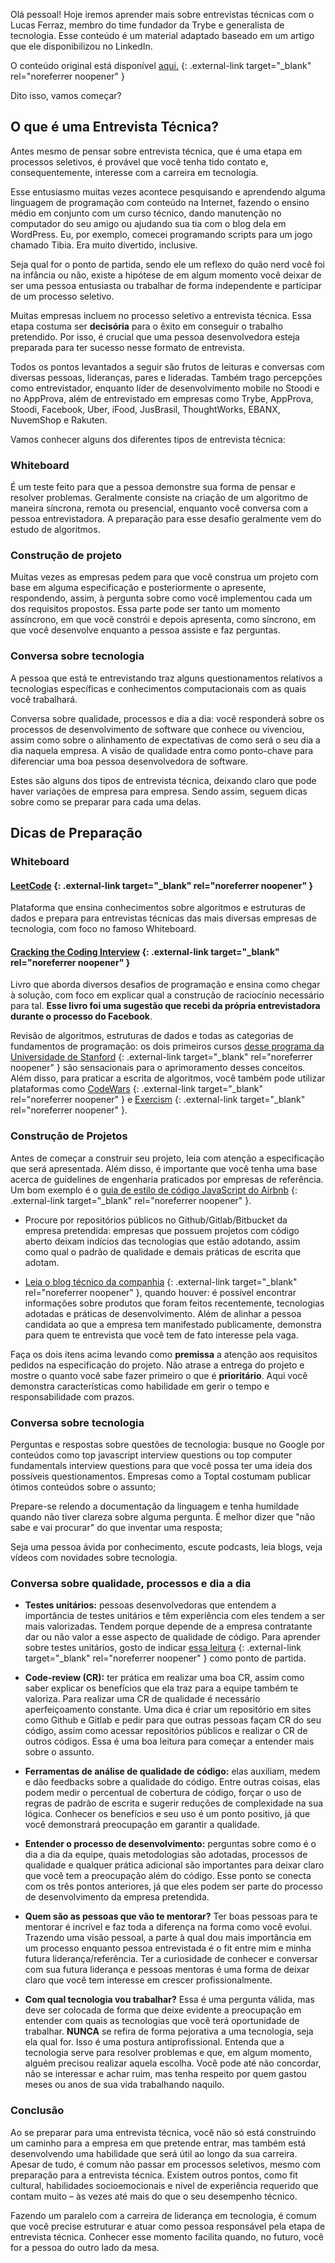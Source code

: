  

Olá pessoal! Hoje iremos aprender mais sobre entrevistas técnicas com o Lucas Ferraz, membro do time fundador da Trybe e generalista de tecnologia. Esse conteúdo é um material adaptado baseado em um artigo que ele disponibilizou no LinkedIn.

O conteúdo original está disponível [aqui.](https://www.linkedin.com/pulse/o-que-%25C3%25A9-uma-entrevista-t%25C3%25A9cnica-e-como-me-preparar-lucas/?trackingId=9gEOU6BwYtER3qzVsRMTBw%3D%3D) {: .external-link target="_blank" rel="noreferrer noopener" }

Dito isso, vamos começar?

## O que é uma Entrevista Técnica?

Antes mesmo de pensar sobre entrevista técnica, que é uma etapa em processos seletivos, é provável que você tenha tido contato e, consequentemente, interesse com a carreira em tecnologia.

Esse entusiasmo muitas vezes acontece pesquisando e aprendendo alguma linguagem de programação com conteúdo na Internet, fazendo o ensino médio em conjunto com um curso técnico, dando manutenção no computador do seu amigo ou ajudando sua tia com o blog dela em WordPress. Eu, por exemplo, comecei programando scripts para um jogo chamado Tibia. Era muito divertido, inclusive.

Seja qual for o ponto de partida, sendo ele um reflexo do quão nerd você foi na infância ou não, existe a hipótese de em algum momento você deixar de ser uma pessoa entusiasta ou trabalhar de forma independente e participar de um processo seletivo.

Muitas empresas incluem no processo seletivo a entrevista técnica. Essa etapa costuma ser **decisória** para o êxito em conseguir o trabalho pretendido. Por isso, é crucial que uma pessoa desenvolvedora esteja preparada para ter sucesso nesse formato de entrevista.

Todos os pontos levantados a seguir são frutos de leituras e conversas com diversas pessoas, lideranças, pares e lideradas. Também trago percepções como entrevistador, enquanto líder de desenvolvimento mobile no Stoodi e no AppProva, além de entrevistado em empresas como Trybe, AppProva, Stoodi, Facebook, Uber, iFood, JusBrasil, ThoughtWorks, EBANX, NuvemShop e Rakuten.

Vamos conhecer alguns dos diferentes tipos de entrevista técnica:

### Whiteboard 

É um teste feito para que a pessoa demonstre sua forma de pensar e resolver problemas. Geralmente consiste na criação de um algoritmo de maneira síncrona, remota ou presencial, enquanto você conversa com a pessoa entrevistadora. A preparação para esse desafio geralmente vem do estudo de algoritmos.

### Construção de projeto 

Muitas vezes as empresas pedem para que você construa um projeto com base em alguma especificação e posteriormente o apresente, respondendo, assim, à pergunta sobre como você implementou cada um dos requisitos propostos. Essa parte pode ser tanto um momento assíncrono, em que você constrói e depois apresenta, como síncrono, em que você desenvolve enquanto a pessoa assiste e faz perguntas.

### Conversa sobre tecnologia

A pessoa que está te entrevistando traz alguns questionamentos relativos a tecnologias específicas e conhecimentos computacionais com as quais você trabalhará.

Conversa sobre qualidade, processos e dia a dia: você responderá sobre os processos de desenvolvimento de software que conhece ou vivenciou, assim como sobre o alinhamento de expectativas de como será o seu dia a dia naquela empresa. A visão de qualidade entra como ponto-chave para diferenciar uma boa pessoa desenvolvedora de software.

Estes são alguns dos tipos de entrevista técnica, deixando claro que pode haver variações de empresa para empresa. Sendo assim, seguem dicas sobre como se preparar para cada uma delas.

## Dicas de Preparação

### Whiteboard

#### [LeetCode](https://leetcode.com/) {: .external-link target="_blank" rel="noreferrer noopener" }

Plataforma que ensina conhecimentos sobre algoritmos e estruturas de dados e prepara para entrevistas técnicas das mais diversas empresas de tecnologia, com foco no famoso Whiteboard.

#### [Cracking the Coding Interview](https://www.amazon.com.br/Cracking-Coding-Interview-Programming-Questions/dp/0984782850/ref=sr_1_1?adgrpid=84193366954&gclid=CjwKCAiA7t3yBRADEiwA4GFlI2oSeDc7G7uYWfa34JRtsQaq9Pcq6rvPd0RcZv0_ajcsr54iOdM1-RoCl6cQAvD_BwE&hvadid=392986097924&hvdev=c&hvlocphy=1001566&hvnetw=g&hvqmt=e&hvrand=2817964396331562785&hvtargid=kwd-300710803845&hydadcr=5658_10696978&keywords=cracking+the+code+interview&qid=1582841724&sr=8-1) {: .external-link target="_blank" rel="noreferrer noopener" }

Livro que aborda diversos desafios de programação e ensina como chegar à solução, com foco em explicar qual a construção de raciocínio necessário para tal. **Esse livro foi uma sugestão que recebi da própria entrevistadora durante o processo do Facebook**.

Revisão de algoritmos, estruturas de dados e todas as categorias de fundamentos de programação: os dois primeiros cursos [desse programa da Universidade de Stanford](https://www.coursera.org/specializations/algorithms) {: .external-link target="_blank" rel="noreferrer noopener" } são sensacionais para o aprimoramento desses conceitos. Além disso, para praticar a escrita de algoritmos, você também pode utilizar plataformas como [CodeWars](https://www.codewars.com/) {: .external-link target="_blank" rel="noreferrer noopener" } e [Exercism](https://exercism.io/) {: .external-link target="_blank" rel="noreferrer noopener" }.

### Construção de Projetos

Antes de começar a construir seu projeto, leia com atenção a especificação que será apresentada. Além disso, é importante que você tenha uma base acerca de guidelines de engenharia praticados por empresas de referência. Um bom exemplo é o [guia de estilo de código JavaScript do Airbnb](https://github.com/airbnb/javascript) {: .external-link target="_blank" rel="noreferrer noopener" }.

- Procure por repositórios públicos no Github/Gitlab/Bitbucket da empresa pretendida: empresas que possuem projetos com código aberto deixam indícios das tecnologias que estão adotando, assim como qual o padrão de qualidade e demais práticas de escrita que adotam.

- [Leia o blog técnico da companhia](https://blog.betrybe.com) {: .external-link target="_blank" rel="noreferrer noopener" }, quando houver: é possível encontrar informações sobre produtos que foram feitos recentemente, tecnologias adotadas e práticas de desenvolvimento. Além de alinhar a pessoa candidata ao que a empresa tem manifestado publicamente, demonstra para quem te entrevista que você tem de fato interesse pela vaga.

Faça os dois itens acima levando como **premissa** a atenção aos requisitos pedidos na especificação do projeto. Não atrase a entrega do projeto e mostre o quanto você sabe fazer primeiro o que é **prioritário**. Aqui você demonstra características como habilidade em gerir o tempo e responsabilidade com prazos.

### Conversa sobre tecnologia

Perguntas e respostas sobre questões de tecnologia: busque no Google por conteúdos como top javascript interview questions ou top computer fundamentals interview questions para que você possa ter uma ideia dos possíveis questionamentos. Empresas como a Toptal costumam publicar ótimos conteúdos sobre o assunto;

Prepare-se relendo a documentação da linguagem e tenha humildade quando não tiver clareza sobre alguma pergunta. É melhor dizer que "não sabe e vai procurar" do que inventar uma resposta;

Seja uma pessoa ávida por conhecimento, escute podcasts, leia blogs, veja vídeos com novidades sobre tecnologia.

### Conversa sobre qualidade, processos e dia a dia

- **Testes unitários:** pessoas desenvolvedoras que entendem a importância de testes unitários e têm experiência com eles tendem a ser mais valorizadas. Tendem porque depende de a empresa contratante dar ou não valor a esse aspecto de qualidade de código. Para aprender sobre testes unitários, gosto de indicar [essa leitura](https://dzone.com/articles/unit-testing-guidelines-what-to-test-and-what-not) {: .external-link target="_blank" rel="noreferrer noopener" } como ponto de partida.

- **Code-review (CR):** ter prática em realizar uma boa CR, assim como saber explicar os benefícios que ela traz para a equipe também te valoriza. Para realizar uma CR de qualidade é necessário aperfeiçoamento constante. Uma dica é criar um repositório em sites como Github e Gitlab e pedir para que outras pessoas façam CR do seu código, assim como acessar repositórios públicos e realizar o CR de outros códigos. Essa é uma boa leitura para começar a entender mais sobre o assunto.

- **Ferramentas de análise de qualidade de código:** elas auxiliam, medem e dão feedbacks sobre a qualidade do código. Entre outras coisas, elas podem medir o percentual de cobertura de código, forçar o uso de regras de padrão de escrita e sugerir reduções de complexidade na sua lógica. Conhecer os benefícios e seu uso é um ponto positivo, já que você demonstrará preocupação em garantir a qualidade.

- **Entender o processo de desenvolvimento:** perguntas sobre como é o dia a dia da equipe, quais metodologias são adotadas, processos de qualidade e qualquer prática adicional são importantes para deixar claro que você tem a preocupação além do código. Esse ponto se conecta com os três pontos anteriores, já que eles podem ser parte do processo de desenvolvimento da empresa pretendida.

- **Quem são as pessoas que vão te mentorar?** Ter boas pessoas para te mentorar é incrível e faz toda a diferença na forma como você evolui. Trazendo uma visão pessoal, a parte à qual dou mais importância em um processo enquanto pessoa entrevistada é o fit entre mim e minha futura liderança/referência. Ter a curiosidade de conhecer e conversar com sua futura liderança e pessoas mentoras é uma forma de deixar claro que você tem interesse em crescer profissionalmente.

- **Com qual tecnologia vou trabalhar?** Essa é uma pergunta válida, mas deve ser colocada de forma que deixe evidente a preocupação em entender com quais as tecnologias que você terá oportunidade de trabalhar. **NUNCA** se refira de forma pejorativa a uma tecnologia, seja ela qual for. Isso é uma postura antiprofissional. Entenda que a tecnologia serve para resolver problemas e que, em algum momento, alguém precisou realizar aquela escolha. Você pode até não concordar, não se interessar e achar ruim, mas tenha respeito por quem gastou meses ou anos de sua vida trabalhando naquilo.

### Conclusão

Ao se preparar para uma entrevista técnica, você não só está construindo um caminho para a empresa em que pretende entrar, mas também está desenvolvendo uma habilidade que será útil ao longo da sua carreira. Apesar de tudo, é comum não passar em processos seletivos, mesmo com preparação para a entrevista técnica. Existem outros pontos, como fit cultural, habilidades socioemocionais e nível de experiência requerido que contam muito – às vezes até mais do que o seu desempenho técnico.

Fazendo um paralelo com a carreira de liderança em tecnologia, é comum que você precise estruturar e atuar como pessoa responsável pela etapa de entrevista técnica. Conhecer esse momento facilita quando, no futuro, você for a pessoa do outro lado da mesa. 
